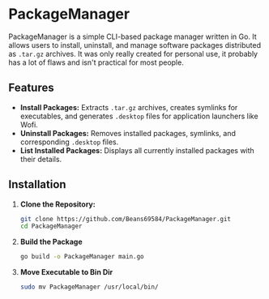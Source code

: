 # PackageManager

PackageManager is a simple CLI-based package manager written in Go. It allows users to install, uninstall, and manage software packages distributed as `.tar.gz` archives. It was only really created for personal use, it probably has a lot of flaws and isn't practical for most people.

## Features

- **Install Packages:** Extracts `.tar.gz` archives, creates symlinks for executables, and generates `.desktop` files for application launchers like Wofi.
- **Uninstall Packages:** Removes installed packages, symlinks, and corresponding `.desktop` files.
- **List Installed Packages:** Displays all currently installed packages with their details.

## Installation

1. **Clone the Repository:**

   ```bash
   git clone https://github.com/Beans69584/PackageManager.git
   cd PackageManager

2. **Build the Package**

    ```bash
    go build -o PackageManager main.go
    ```

3. **Move Executable to Bin Dir**

    ```bash
    sudo mv PackageManager /usr/local/bin/
    ```

